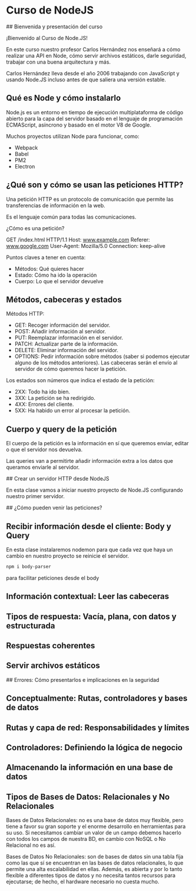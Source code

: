 # Curso de NodeJS
## Bienvenida y presentación del curso

¡Bienvenido al Curso de Node.JS!

En este curso nuestro profesor Carlos Hernández nos enseñará a cómo realizar una API en Node, cómo servir archivos estáticos, darle seguridad, trabajar con una buena arquitectura y más.

Carlos Hernández lleva desde el año 2006 trabajando con JavaScript y usando Node.JS incluso antes de que saliera una versión estable.

## Qué es Node y cómo instalarlo

Node.js es un entorno en tiempo de ejecución multiplataforma de código abierto para la capa del servidor basado en el lenguaje de programación ECMAScript, asíncrono y basado en el motor V8 de Google.

Muchos proyectos utilizan Node para funcionar, como:

- Webpack
- Babel
- PM2
- Electron

## ¿Qué son y cómo se usan las peticiones HTTP?

Una petición HTTP es un protocolo de comunicación que permite las transferencias de información en la web.

Es el lenguaje común para todas las comunicaciones.

¿Cómo es una petición?

GET /index.html HTTP/1.1
Host: www.example.com
Referer: www.google.com
User-Agent: Mozilla/5.0
Connection: keep-alive

Puntos claves a tener en cuenta:

- Métodos: Qué quieres hacer
- Estado: Cómo ha ido la operación
- Cuerpo: Lo que el servidor devuelve

## Métodos, cabeceras y estados

Métodos HTTP:

- GET: Recoger información del servidor.
- POST: Añadir información al servidor.
- PUT: Reemplazar información en el servidor.
- PATCH: Actualizar parte de la información.
- DELETE: Eliminar información del servidor.
- OPTIONS: Pedir información sobre métodos (saber si podemos ejecutar alguno de los métodos anteriores).
Las cabeceras serán el envío al servidor de cómo queremos hacer la petición.

Los estados son números que indica el estado de la petición:

- 2XX: Todo ha ido bien.
- 3XX: La petición se ha redirigido.
- 4XX: Errores del cliente.
- 5XX: Ha habido un error al procesar la petición.

## Cuerpo y query de la petición

El cuerpo de la petición es la información en sí que queremos enviar, editar o que el servidor nos devuelva.

Las queries van a permitirte añadir información extra a los datos que queramos enviarle al servidor.

## Crear un servidor HTTP desde NodeJS

En esta clase vamos a iniciar nuestro proyecto de Node.JS configurando nuestro primer servidor.

## ¿Cómo pueden venir las peticiones?

## Recibir información desde el cliente: Body y Query
En esta clase instalaremos nodemon para que cada vez que haya un cambio en nuestro proyecto se reinicie el servidor.
```bash
npm i body-parser
``` 
para facilitar peticiones desde el body

## Información contextual: Leer las cabeceras

## Tipos de respuesta: Vacía, plana, con datos y estructurada

## Respuestas coherentes

## Servir archivos estáticos

## Errores: Cómo presentarlos e implicaciones en la seguridad

## Conceptualmente: Rutas, controladores y bases de datos

## Rutas y capa de red: Responsabilidades y límites

## Controladores: Definiendo la lógica de negocio

## Almacenando la información en una base de datos

## Tipos de Bases de Datos: Relacionales y No Relacionales
Bases de Datos Relacionales: no es una base de datos muy flexible, pero tiene a favor su gran soporte y el enorme desarrollo en herramientas para su uso. Si necesitamos cambiar un valor de un campo debemos hacerlo con todos los campos de nuestra BD, en cambio con NoSQL o No Relacional no es así.

Bases de Datos No Relacionales: son de bases de datos sin una tabla fija como las que sí se encuentran en las bases de datos relacionales, lo que permite una alta escalabilidad en ellas. Además, es abierta y por lo tanto flexible a diferentes tipos de datos y no necesita tantos recursos para ejecutarse; de hecho, el hardware necesario no cuesta mucho.

